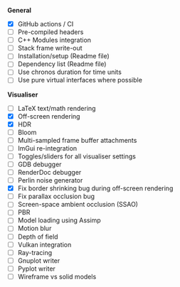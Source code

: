 **General**
- [x] GitHub actions / CI
- [ ] Pre-compiled headers
- [ ] C++ Modules integration
- [ ] Stack frame write-out
- [ ] Installation/setup (Readme file)
- [ ] Dependency list (Readme file)
- [ ] Use chronos duration for time units
- [ ] Use pure virtual interfaces where possible

**Visualiser**
- [ ] LaTeX text/math rendering
- [x] Off-screen rendering
- [x] HDR
- [ ] Bloom
- [ ] Multi-sampled frame buffer attachments
- [ ] ImGui re-integration
- [ ] Toggles/sliders for all visualiser settings
- [ ] GDB debugger
- [ ] RenderDoc debugger
- [ ] Perlin noise generator
- [x] Fix border shrinking bug during off-screen rendering
- [ ] Fix parallax occlusion bug
- [ ] Screen-space ambient occlusion (SSAO)
- [ ] PBR
- [ ] Model loading using Assimp
- [ ] Motion blur
- [ ] Depth of field
- [ ] Vulkan integration
- [ ] Ray-tracing
- [ ] Gnuplot writer
- [ ] Pyplot writer
- [ ] Wireframe vs solid models
